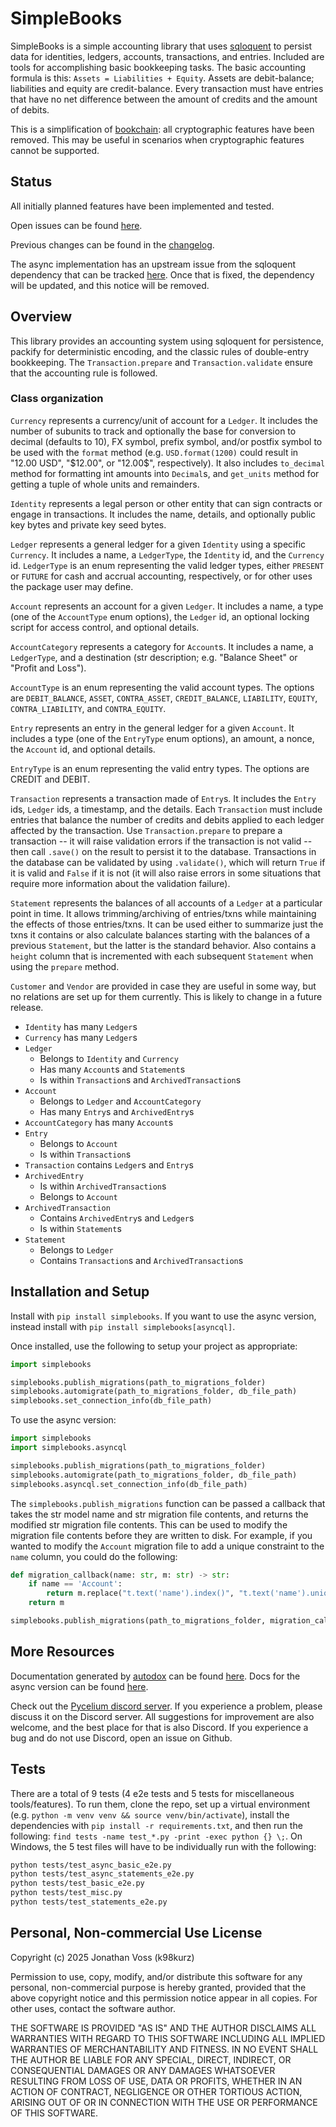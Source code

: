 # SimpleBooks

SimpleBooks is a simple accounting library that uses
[sqloquent](https://pypi.org/project/sqloquent) to persist data for identities,
ledgers, accounts, transactions, and entries. Included are tools for
accomplishing basic bookkeeping tasks. The basic accounting formula is this:
`Assets = Liabilities + Equity`. Assets are debit-balance; liabilities and
equity are credit-balance. Every transaction must have entries that have no net
difference between the amount of credits and the amount of debits.

This is a simplification of [bookchain](https://pypi.org/project/bookchain): all
cryptographic features have been removed. This may be useful in scenarios when
cryptographic features cannot be supported.

## Status

All initially planned features have been implemented and tested.

Open issues can be found [here](https://github.com/k98kurz/simplebooks/issues).

Previous changes can be found in the
[changelog](https://github.com/k98kurz/simplebooks/blob/master/changelog.md).

The async implementation has an upstream issue from the sqloquent dependency
that can be tracked [here](https://github.com/k98kurz/sqloquent/issues/16). Once
that is fixed, the dependency will be updated, and this notice will be removed.

## Overview

This library provides an accounting system using sqloquent for persistence,
packify for deterministic encoding, and the classic rules of double-entry
bookkeeping. The `Transaction.prepare` and `Transaction.validate` ensure that
the accounting rule is followed.

### Class organization

`Currency` represents a currency/unit of account for a `Ledger`. It includes the
number of subunits to track and optionally the base for conversion to decimal
(defaults to 10), FX symbol, prefix symbol, and/or postfix symbol to be used with
the `format` method (e.g. `USD.format(1200)` could result in "12.00 USD",
"$12.00", or "12.00$", respectively). It also includes `to_decimal` method for
formatting int amounts into `Decimal`s, and `get_units` method for getting a
tuple of whole units and remainders.

`Identity` represents a legal person or other entity that can sign contracts
or engage in transactions. It includes the name, details, and optionally public
key bytes and private key seed bytes.

`Ledger` represents a general ledger for a given `Identity` using a specific
`Currency`. It includes a name, a `LedgerType`, the `Identity` id, and the
`Currency` id. `LedgerType` is an enum representing the valid ledger types,
either `PRESENT` or `FUTURE` for cash and accrual accounting, respectively, or
for other uses the package user may define.

`Account` represents an account for a given `Ledger`. It includes a name, a type
(one of the `AccountType` enum options), the `Ledger` id, an optional locking
script for access control, and optional details.

`AccountCategory` represents a category for `Account`s. It includes a name, a
`LedgerType`, and a destination (str description; e.g. "Balance Sheet" or
"Profit and Loss").

`AccountType` is an enum representing the valid account types. The options are
`DEBIT_BALANCE`, `ASSET`, `CONTRA_ASSET`, `CREDIT_BALANCE`, `LIABILITY`,
`EQUITY`, `CONTRA_LIABILITY`, and `CONTRA_EQUITY`.

`Entry` represents an entry in the general ledger for a given `Account`. It
includes a type (one of the `EntryType` enum options), an amount, a nonce, the
`Account` id, and optional details.

`EntryType` is an enum representing the valid entry types. The options are
CREDIT and DEBIT.

`Transaction` represents a transaction made of `Entry`s. It includes the `Entry`
ids, `Ledger` ids, a timestamp, and the details. Each `Transaction` must include
entries that balance the number of credits and debits applied to each ledger
affected by the transaction. Use `Transaction.prepare` to prepare a transaction
-- it will raise validation errors if the transaction is not valid -- then call
`.save()` on the result to persist it to the database. Transactions in the
database can be validated by using `.validate()`, which will return `True` if it
is valid and `False` if it is not (it will also raise errors in some situations
that require more information about the validation failure).

`Statement` represents the balances of all accounts of a `Ledger` at a particular
point in time. It allows trimming/archiving of entries/txns while maintaining the
effects of those entries/txns. It can be used either to summarize just the txns
it contains or also calculate balances starting with the balances of a previous
`Statement`, but the latter is the standard behavior. Also contains a `height`
column that is incremented with each subsequent `Statement` when using the
`prepare` method.

`Customer` and `Vendor` are provided in case they are useful in some way, but no
relations are set up for them currently. This is likely to change in a future
release.

- `Identity` has many `Ledger`s
- `Currency` has many `Ledger`s
- `Ledger`
    - Belongs to `Identity` and `Currency`
    - Has many `Account`s and `Statement`s
    - Is within `Transaction`s and `ArchivedTransaction`s
- `Account`
    - Belongs to `Ledger` and `AccountCategory`
    - Has many `Entry`s and `ArchivedEntry`s
- `AccountCategory` has many `Account`s
- `Entry`
    - Belongs to `Account`
    - Is within `Transaction`s
- `Transaction` contains `Ledger`s and `Entry`s
- `ArchivedEntry`
    - Is within `ArchivedTransaction`s
    - Belongs to `Account`
- `ArchivedTransaction`
    - Contains `ArchivedEntry`s and `Ledger`s
    - Is within `Statement`s
- `Statement`
    - Belongs to `Ledger`
    - Contains `Transaction`s and `ArchivedTransaction`s

## Installation and Setup

Install with `pip install simplebooks`. If you want to use the async version,
instead install with `pip install simplebooks[asyncql]`.

Once installed, use the following to setup your project as appropriate:

```python
import simplebooks

simplebooks.publish_migrations(path_to_migrations_folder)
simplebooks.automigrate(path_to_migrations_folder, db_file_path)
simplebooks.set_connection_info(db_file_path)
```

To use the async version:

```python
import simplebooks
import simplebooks.asyncql

simplebooks.publish_migrations(path_to_migrations_folder)
simplebooks.automigrate(path_to_migrations_folder, db_file_path)
simplebooks.asyncql.set_connection_info(db_file_path)
```

The `simplebooks.publish_migrations` function can be passed a callback that
takes the str model name and str migration file contents, and returns the
modified str migration file contents. This can be used to modify the migration
file contents before they are written to disk. For example, if you wanted to
modify the `Account` migration file to add a unique constraint to the `name`
column, you could do the following:

```python
def migration_callback(name: str, m: str) -> str:
    if name == 'Account':
        return m.replace("t.text('name').index()", "t.text('name').unique()")
    return m

simplebooks.publish_migrations(path_to_migrations_folder, migration_callback)
```

## More Resources

Documentation generated by [autodox](https://pypi.org/project/autodox) can be
found [here](https://github.com/k98kurz/simplebooks/blob/v0.3.0/dox.md). Docs for
the async version can be found
[here](https://github.com/k98kurz/simplebooks/blob/v0.3.0/asyncql_dox.md).

Check out the [Pycelium discord server](https://discord.gg/b2QFEJDX69). If you
experience a problem, please discuss it on the Discord server. All suggestions
for improvement are also welcome, and the best place for that is also Discord.
If you experience a bug and do not use Discord, open an issue on Github.

## Tests

There are a total of 9 tests (4 e2e tests and 5 tests for miscellaneous
tools/features). To run them, clone the repo, set up a virtual environment
(e.g. `python -m venv venv && source venv/bin/activate`), install the
dependencies with `pip install -r requirements.txt`, and then run the following:
`find tests -name test_*.py -print -exec python {} \;`. On Windows, the 5 test
files will have to be individually run with the following:

```bash
python tests/test_async_basic_e2e.py
python tests/test_async_statements_e2e.py
python tests/test_basic_e2e.py
python tests/test_misc.py
python tests/test_statements_e2e.py
```

## Personal, Non-commercial Use License

Copyright (c) 2025 Jonathan Voss (k98kurz)

Permission to use, copy, modify, and/or distribute this software
for any personal, non-commercial purpose is hereby granted, provided
that the above copyright notice and this permission notice appear in
all copies. For other uses, contact the software author.

THE SOFTWARE IS PROVIDED "AS IS" AND THE AUTHOR DISCLAIMS ALL
WARRANTIES WITH REGARD TO THIS SOFTWARE INCLUDING ALL IMPLIED
WARRANTIES OF MERCHANTABILITY AND FITNESS. IN NO EVENT SHALL THE
AUTHOR BE LIABLE FOR ANY SPECIAL, DIRECT, INDIRECT, OR
CONSEQUENTIAL DAMAGES OR ANY DAMAGES WHATSOEVER RESULTING FROM LOSS
OF USE, DATA OR PROFITS, WHETHER IN AN ACTION OF CONTRACT,
NEGLIGENCE OR OTHER TORTIOUS ACTION, ARISING OUT OF OR IN
CONNECTION WITH THE USE OR PERFORMANCE OF THIS SOFTWARE.
